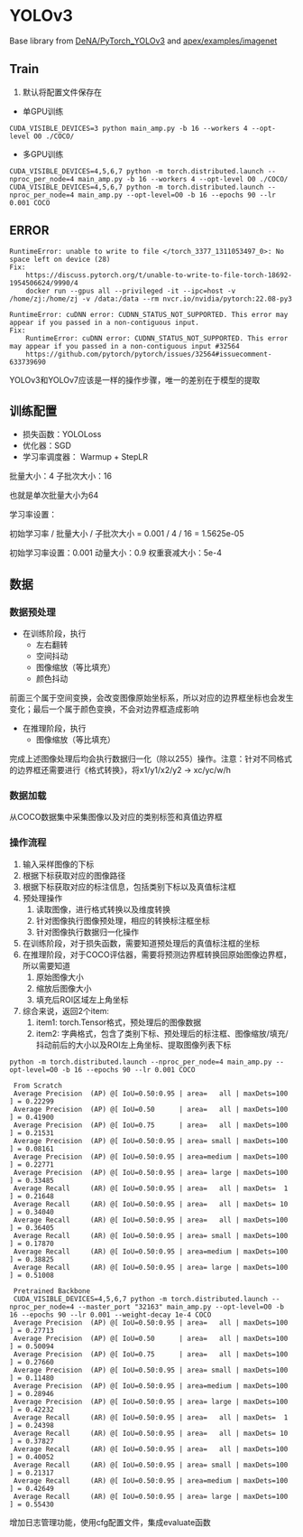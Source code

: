 
# YOLOv3

Base library from [DeNA/PyTorch_YOLOv3](https://github.com/DeNA/PyTorch_YOLOv3) and [apex/examples/imagenet](https://github.com/NVIDIA/apex/tree/master/examples/imagenet)

## Train

1. 默认将配置文件保存在

* 单GPU训练

```shell
CUDA_VISIBLE_DEVICES=3 python main_amp.py -b 16 --workers 4 --opt-level O0 ./COCO/
```

* 多GPU训练

```shell
CUDA_VISIBLE_DEVICES=4,5,6,7 python -m torch.distributed.launch --nproc_per_node=4 main_amp.py -b 16 --workers 4 --opt-level O0 ./COCO/
CUDA_VISIBLE_DEVICES=4,5,6,7 python -m torch.distributed.launch --nproc_per_node=4 main_amp.py --opt-level=O0 -b 16 --epochs 90 --lr 0.001 COCO
```

## ERROR

```text
RuntimeError: unable to write to file </torch_3377_1311053497_0>: No space left on device (28)
Fix:
    https://discuss.pytorch.org/t/unable-to-write-to-file-torch-18692-1954506624/9990/4
    docker run --gpus all --privileged -it --ipc=host -v /home/zj:/home/zj -v /data:/data --rm nvcr.io/nvidia/pytorch:22.08-py3
```

```text
RuntimeError: cuDNN error: CUDNN_STATUS_NOT_SUPPORTED. This error may appear if you passed in a non-contiguous input.
Fix:
    RuntimeError: cuDNN error: CUDNN_STATUS_NOT_SUPPORTED. This error may appear if you passed in a non-contiguous input #32564
    https://github.com/pytorch/pytorch/issues/32564#issuecomment-633739690
```

YOLOv3和YOLOv7应该是一样的操作步骤，唯一的差别在于模型的提取

## 训练配置

* 损失函数：YOLOLoss
* 优化器：SGD
* 学习率调度器： Warmup + StepLR

批量大小：4
子批次大小：16

也就是单次批量大小为64

学习率设置：

初始学习率 / 批量大小 / 子批次大小 = 0.001 / 4 / 16 = 1.5625e-05

初始学习率设置：0.001
动量大小：0.9
权重衰减大小：5e-4

## 数据

### 数据预处理

* 在训练阶段，执行 
  * 左右翻转 
  * 空间抖动 
  * 图像缩放（等比填充） 
  * 颜色抖动

前面三个属于空间变换，会改变图像原始坐标系，所以对应的边界框坐标也会发生变化；最后一个属于颜色变换，不会对边界框造成影响

* 在推理阶段，执行
  * 图像缩放（等比填充）

完成上述图像处理后均会执行数据归一化（除以255）操作。注意：针对不同格式的边界框还需要进行《格式转换》，将x1/y1/x2/y2 -> xc/yc/w/h

### 数据加载

从COCO数据集中采集图像以及对应的类别标签和真值边界框

### 操作流程

1. 输入采样图像的下标
2. 根据下标获取对应的图像路径
3. 根据下标获取对应的标注信息，包括类别下标以及真值标注框
4. 预处理操作
   1. 读取图像，进行格式转换以及维度转换
   2. 针对图像执行图像预处理，相应的转换标注框坐标
   3. 针对图像执行数据归一化操作
5. 在训练阶段，对于损失函数，需要知道预处理后的真值标注框的坐标
6. 在推理阶段，对于COCO评估器，需要将预测边界框转换回原始图像边界框，所以需要知道
   1. 原始图像大小
   2. 缩放后图像大小
   3. 填充后ROI区域左上角坐标
7. 综合来说，返回2个item:
   1. item1: torch.Tensor格式，预处理后的图像数据
   2. item2: 字典格式，包含了类别下标、预处理后的标注框、图像缩放/填充/抖动前后的大小以及ROI左上角坐标、提取图像列表下标

```shell
python -m torch.distributed.launch --nproc_per_node=4 main_amp.py --opt-level=O0 -b 16 --epochs 90 --lr 0.001 COCO
```

```text
 From Scratch
 Average Precision  (AP) @[ IoU=0.50:0.95 | area=   all | maxDets=100 ] = 0.22299
 Average Precision  (AP) @[ IoU=0.50      | area=   all | maxDets=100 ] = 0.41900
 Average Precision  (AP) @[ IoU=0.75      | area=   all | maxDets=100 ] = 0.21531
 Average Precision  (AP) @[ IoU=0.50:0.95 | area= small | maxDets=100 ] = 0.08161
 Average Precision  (AP) @[ IoU=0.50:0.95 | area=medium | maxDets=100 ] = 0.22771
 Average Precision  (AP) @[ IoU=0.50:0.95 | area= large | maxDets=100 ] = 0.33485
 Average Recall     (AR) @[ IoU=0.50:0.95 | area=   all | maxDets=  1 ] = 0.21648
 Average Recall     (AR) @[ IoU=0.50:0.95 | area=   all | maxDets= 10 ] = 0.34040
 Average Recall     (AR) @[ IoU=0.50:0.95 | area=   all | maxDets=100 ] = 0.36405
 Average Recall     (AR) @[ IoU=0.50:0.95 | area= small | maxDets=100 ] = 0.17870
 Average Recall     (AR) @[ IoU=0.50:0.95 | area=medium | maxDets=100 ] = 0.38825
 Average Recall     (AR) @[ IoU=0.50:0.95 | area= large | maxDets=100 ] = 0.51008
 
 Pretrained Backbone
 CUDA_VISIBLE_DEVICES=4,5,6,7 python -m torch.distributed.launch --nproc_per_node=4 --master_port "32163" main_amp.py --opt-level=O0 -b 16 --epochs 90 --lr 0.001 --weight-decay 1e-4 COCO
 Average Precision  (AP) @[ IoU=0.50:0.95 | area=   all | maxDets=100 ] = 0.27713
 Average Precision  (AP) @[ IoU=0.50      | area=   all | maxDets=100 ] = 0.50094
 Average Precision  (AP) @[ IoU=0.75      | area=   all | maxDets=100 ] = 0.27660
 Average Precision  (AP) @[ IoU=0.50:0.95 | area= small | maxDets=100 ] = 0.11480
 Average Precision  (AP) @[ IoU=0.50:0.95 | area=medium | maxDets=100 ] = 0.28946
 Average Precision  (AP) @[ IoU=0.50:0.95 | area= large | maxDets=100 ] = 0.42232
 Average Recall     (AR) @[ IoU=0.50:0.95 | area=   all | maxDets=  1 ] = 0.24398
 Average Recall     (AR) @[ IoU=0.50:0.95 | area=   all | maxDets= 10 ] = 0.37827
 Average Recall     (AR) @[ IoU=0.50:0.95 | area=   all | maxDets=100 ] = 0.40052
 Average Recall     (AR) @[ IoU=0.50:0.95 | area= small | maxDets=100 ] = 0.21317
 Average Recall     (AR) @[ IoU=0.50:0.95 | area=medium | maxDets=100 ] = 0.42649
 Average Recall     (AR) @[ IoU=0.50:0.95 | area= large | maxDets=100 ] = 0.55430
```

增加日志管理功能，使用cfg配置文件，集成evaluate函数